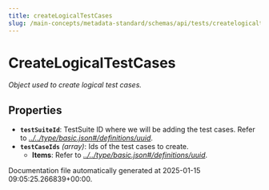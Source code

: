 ```yaml
---
title: createLogicalTestCases
slug: /main-concepts/metadata-standard/schemas/api/tests/createlogicaltestcases
---
```


# CreateLogicalTestCases

*Object used to create logical test cases.*

## Properties

- **`testSuiteId`**: TestSuite ID where we will be adding the test cases. Refer to *[../../type/basic.json#/definitions/uuid](#/../type/basic.json#/definitions/uuid)*.
- **`testCaseIds`** *(array)*: Ids of the test cases to create.
  - **Items**: Refer to *[../../type/basic.json#/definitions/uuid](#/../type/basic.json#/definitions/uuid)*.


Documentation file automatically generated at 2025-01-15 09:05:25.266839+00:00.
